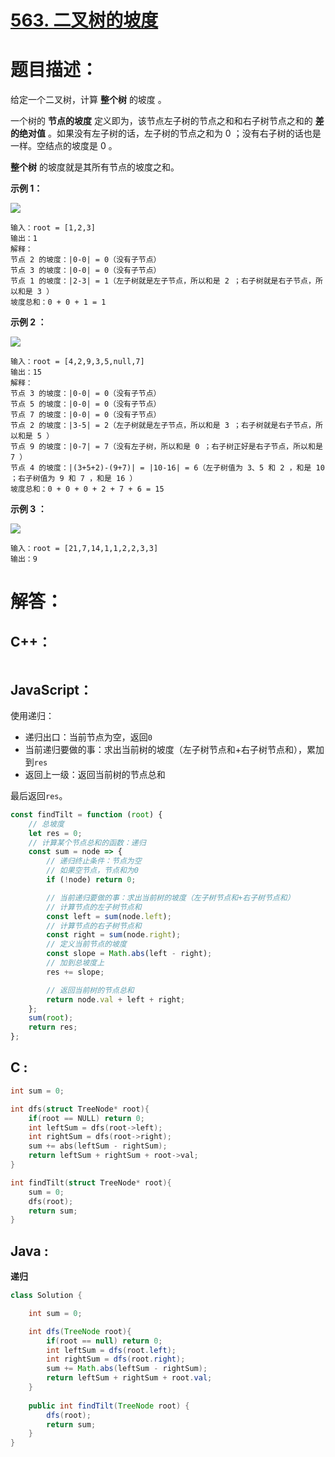# [563. 二叉树的坡度](https://leetcode-cn.com/problems/binary-tree-tilt/)

# 题目描述：

给定一个二叉树，计算 **整个树** 的坡度 。

一个树的 **节点的坡度** 定义即为，该节点左子树的节点之和和右子树节点之和的 **差的绝对值** 。如果没有左子树的话，左子树的节点之和为 0 ；没有右子树的话也是一样。空结点的坡度是 0 。

 **整个树** 的坡度就是其所有节点的坡度之和。



**示例 1：**

![](https://assets.leetcode.com/uploads/2020/10/20/tilt1.jpg)

```
输入：root = [1,2,3]
输出：1
解释：
节点 2 的坡度：|0-0| = 0（没有子节点）
节点 3 的坡度：|0-0| = 0（没有子节点）
节点 1 的坡度：|2-3| = 1（左子树就是左子节点，所以和是 2 ；右子树就是右子节点，所以和是 3 ）
坡度总和：0 + 0 + 1 = 1
```

**示例 2 ：**

![](https://assets.leetcode.com/uploads/2020/10/20/tilt2.jpg)

```
输入：root = [4,2,9,3,5,null,7]
输出：15
解释：
节点 3 的坡度：|0-0| = 0（没有子节点）
节点 5 的坡度：|0-0| = 0（没有子节点）
节点 7 的坡度：|0-0| = 0（没有子节点）
节点 2 的坡度：|3-5| = 2（左子树就是左子节点，所以和是 3 ；右子树就是右子节点，所以和是 5 ）
节点 9 的坡度：|0-7| = 7（没有左子树，所以和是 0 ；右子树正好是右子节点，所以和是 7 ）
节点 4 的坡度：|(3+5+2)-(9+7)| = |10-16| = 6（左子树值为 3、5 和 2 ，和是 10 ；右子树值为 9 和 7 ，和是 16 ）
坡度总和：0 + 0 + 0 + 2 + 7 + 6 = 15
```

**示例 3 ：**

![](https://assets.leetcode.com/uploads/2020/10/20/tilt3.jpg)

```
输入：root = [21,7,14,1,1,2,2,3,3]
输出：9
```




# 解答：

## C++：

```cpp

```

## JavaScript：

使用递归：
- 递归出口：当前节点为空，返回`0`
- 当前递归要做的事：求出当前树的坡度（左子树节点和+右子树节点和），累加到`res`
- 返回上一级：返回当前树的节点总和

最后返回`res`。

```javascript
const findTilt = function (root) {
    // 总坡度
    let res = 0;
    // 计算某个节点总和的函数：递归
    const sum = node => {
        // 递归终止条件：节点为空
        // 如果空节点，节点和为0
        if (!node) return 0;

        // 当前递归要做的事：求出当前树的坡度（左子树节点和+右子树节点和）
        // 计算节点的左子树节点和
        const left = sum(node.left);
        // 计算节点的右子树节点和
        const right = sum(node.right);
        // 定义当前节点的坡度
        const slope = Math.abs(left - right);
        // 加到总坡度上
        res += slope;

        // 返回当前树的节点总和
        return node.val + left + right;
    };
    sum(root);
    return res;
};
```
## C :
```c
int sum = 0;

int dfs(struct TreeNode* root){
    if(root == NULL) return 0;
    int leftSum = dfs(root->left);
    int rightSum = dfs(root->right);
    sum += abs(leftSum - rightSum);
    return leftSum + rightSum + root->val;
}

int findTilt(struct TreeNode* root){
    sum = 0;
    dfs(root);
    return sum;
}
```
## Java :
**递归**
```java
class Solution {

    int sum = 0;

    int dfs(TreeNode root){
        if(root == null) return 0;
        int leftSum = dfs(root.left);
        int rightSum = dfs(root.right);
        sum += Math.abs(leftSum - rightSum);
        return leftSum + rightSum + root.val;
    }
    
    public int findTilt(TreeNode root) {
        dfs(root);
        return sum;
    }
}
```

